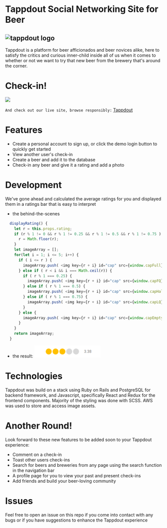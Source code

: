 # Tappdout Social Networking Site for Beer
![tappdout logo](https://scontent-lga3-2.xx.fbcdn.net/v/t1.15752-9/142710740_171244464756626_3543394188550254900_n.png?_nc_cat=100&ccb=2&_nc_sid=ae9488&_nc_ohc=K_opR1bJDuEAX8RX_Xm&_nc_ht=scontent-lga3-2.xx&oh=4827405eab574884243182d3daf95384&oe=6038B4E6)
---
Tappdout is a platform for beer afficionados and beer novices alike, here to satisfy the critics and curious inner-child inside all of us when it comes to whether or not we want to try that new beer from the brewery that's around the corner. 

# Check-in!
<img width="200px" src="https://media.giphy.com/media/ietk9bNd6xIsOdXJHo/giphy.gif">

`And check out our live site, browse responsibly:` [Tappdout](https://tappdout.herokuapp.com/#/ "cheers!")

# Features
- Create a personal account to sign up, or click the demo login button to quickly get started
- View another user's check-in
- Create a beer and add it to the database
- Check-in any beer and give it a rating and add a photo

# Development
We've gone ahead and calculated the average ratings for you and displayed them in a ratings bar that is easy to interpret
- the behind-the-scenes
```javascript
  displayRating() {
    let r = this.props.rating;
    if (r % 1 != 0 && r % 1 != 0.25 && r % 1 != 0.5 && r % 1 != 0.75 ) {
      r = Math.floor(r);
    }
    let imageArray = [];
    for(let i = 1; i <= 5; i++) {
      if ( i <= r ) {
        imageArray.push( <img key={r + i} id="cap" src={window.capFull}/> )
      } else if ( r < i && i === Math.ceil(r)) {
        if ( r % 1 === 0.25) {
          imageArray.push( <img key={r + i} id="cap" src={window.capFQ}/> )
        } else if ( r % 1 === 0.5) {
          imageArray.push( <img key={r + i} id="cap" src={window.capHalf}/> )
        } else if ( r % 1 === 0.75) {
          imageArray.push( <img key={r + i} id="cap" src={window.capLQ}/> )
        } 
      } else {
        imageArray.push( <img key={r + i} id="cap" src={window.capEmpty}/> )
      }
    }
    return imageArray;
  }
```
- the result:  ![avg ratings bar](https://github.com/dsuh93/Tappdout/blob/main/app/assets/images/avg%20rating%20example.PNG)

# Technologies
Tappdout was build on a stack using Ruby on Rails and PostgreSQL for backend framework, and Javascript, specifically React and Redux for the frontend components. Majority of the styling was done with SCSS. AWS was used to store and access image assets.

# Another Round!
Look forward to these new features to be added soon to your Tappdout experience:
- Comment on a check-in
- Toast other users check-ins
- Search for beers and breweries from any page using the search function in the navigation bar
- A profile page for you to view your past and present check-ins
- Add friends and build your beer-loving community

# Issues
Feel free to open an issue on this repo if you come into contact with any bugs or if you have suggestions to enhance the Tappdout experience

